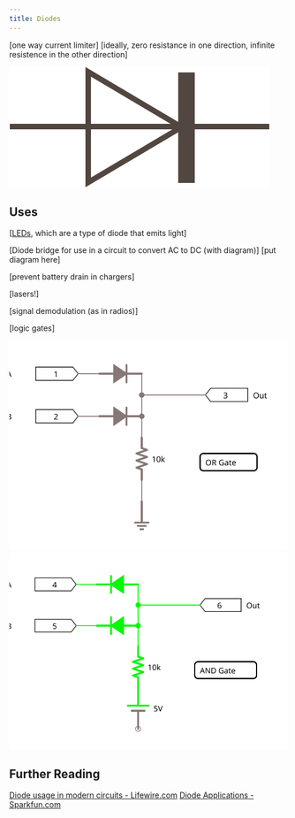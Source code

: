```yaml
---
title: Diodes
---
```


[one way current limiter]
[ideally, zero resistance in one direction, infinite resistence in the other direction]

![Diode Circuit Symbol](diode.svg)


## Uses

[[LEDs](../LEDs), which are a type of diode that emits light]

[Diode bridge for use in a circuit to convert AC to DC (with diagram)]
[put diagram here]

[prevent battery drain in chargers]

[lasers!]

[signal demodulation (as in radios)]

[logic gates]

![OR Gate](OR_Gate.svg)
![OR Gate](AND_Gate.svg)

## Further Reading

[Diode usage in modern circuits - Lifewire.com](https://www.lifewire.com/applications-of-diodes-818815)
[Diode Applications - Sparkfun.com](https://learn.sparkfun.com/tutorials/diodes/diode-applications)